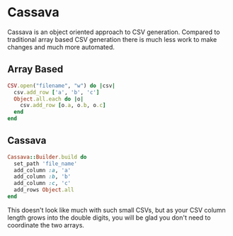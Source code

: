 Cassava
=========

Cassava is an object oriented approach to CSV generation. Compared to traditional array based CSV generation there is much less work to make changes and much more automated.

## Array Based

```ruby
CSV.open("filename", "w") do |csv|
  csv.add_row ['a', 'b', 'c']
  Object.all.each do |o|
    csv.add_row [o.a, o.b, o.c]
  end
end
```

## Cassava

```ruby
Cassava::Builder.build do
  set_path 'file_name'
  add_column :a, 'a'
  add_column :b, 'b'
  add_column :c, 'c'
  add_rows Object.all
end
```

This doesn't look like much with such small CSVs, but as your CSV column length grows into the double digits, you will be glad you don't need to coordinate the two arrays.
